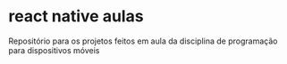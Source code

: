 # react native aulas
Repositório  para os projetos feitos em aula da disciplina de programação para dispositivos móveis 
